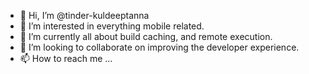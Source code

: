 - 👋 Hi, I’m @tinder-kuldeeptanna
- 👀 I’m interested in everything mobile related.
- 🌱 I’m currently all about build caching, and remote execution. 
- 💞️ I’m looking to collaborate on improving the developer experience. 
- 📫 How to reach me ...

<!---
tinder-kuldeeptanna/tinder-kuldeeptanna is a ✨ special ✨ repository because its `README.md` (this file) appears on your GitHub profile.
You can click the Preview link to take a look at your changes.
--->
